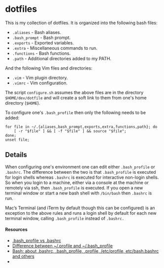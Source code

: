 # dotfiles

This is my collection of dotfiles. It is organized into the following bash files:
* `.aliases` - Bash aliases.
* `.bash_prompt` - Bash prompt.
* `.exports` - Exported variables.
* `.extra` - Miscellaneous commands to run.
* `.functions` - Bash functions.
* `.path` - Additional directories added to my PATH.

And the following Vim files and directories:

* `.vim` - Vim plugin directory.
* `.vimrc` - Vim configuration.

The script `configure.sh` assumes the above files are in the directory `$HOME/dev/dotfile`
and will create a soft link to them from one's home directory (`$HOME`).

To configure one's `.bash_profile` then only the following needs to be added:

```
for file in ~/.{aliases,bash_prompt,exports,extra,functions,path}; do
    [ -r "$file" ] && [ -f "$file" ] && source "$file";
done;
unset file;
```

## Details

When configuring one's environment one can edit either `.bash_profile` or `.bashrc`.
The difference between the two is that `.bash_profile` is executed for login shells
whereas `.bashrc` is executed for interactive non-login shells. So when you login
to a machine, either via a console at the machine or remotely via ssh, then
`.bash_profile` is executed. If you open a new terminal window or start a new bash
shell with `/bin/bash` then `.bashrc` is run.

Mac’s Terminal (and iTerm by default though this can be configured) is an exception
to the above rules and runs a login shell by default for each new terminal window,
calling `.bash_profile` instead of `.bashrc.`

#### Resources
* [.bash_profile vs .bashrc](http://www.joshstaiger.org/archives/2005/07/bash_profile_vs.html)
* [Difference between ~/.profile and ~/.bash_profile](https://unix.stackexchange.com/questions/45684/difference-between-profile-and-bash-profile)
* [Bash: about .bashrc, .bash_profile, .profile, /etc/profile, etc/bash.bashrc and others](http://stefaanlippens.net/bashrc_and_others/)
*

